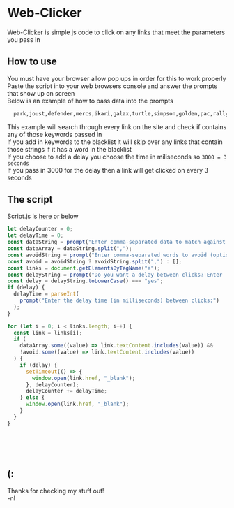 # Web-Clicker
Web-Clicker is simple js code to click on any links that meet the parameters you pass in

## How to use
You must have your browser allow pop ups in order for this to work properly<br>
Paste the script into your web browsers console and answer the prompts that show up on screen <br>
Below is an example of how to pass data into the prompts<br>
```txt
  park,joust,defender,mercs,ikari,galax,turtle,simpson,golden,pac,rally,crisis,burner,outrun,fighter,daytona
```
This example will search through every link on the site and check if contains any of those keywords passed in<br>
If you add in keywords to the blacklist it will skip over any links that contain those strings if it has a word in the blacklist<br>
If you choose to add a delay you choose the time in miliseconds so `3000 = 3 seconds`<br>
If you pass in 3000 for the delay then a link will get clicked on every 3 seconds

## The script
Script.js is [here](https://github.com/Lamperr/Web-Clicker/blob/main/script.js) or below<br>
```js
let delayCounter = 0;
let delayTime = 0;
const dataString = prompt("Enter comma-separated data to match against:");
const dataArray = dataString.split(",");
const avoidString = prompt("Enter comma-separated words to avoid (optional):");
const avoid = avoidString ? avoidString.split(",") : [];
const links = document.getElementsByTagName("a");
const delayString = prompt("Do you want a delay between clicks? Enter 'yes' or 'no'.");
const delay = delayString.toLowerCase() === "yes";
if (delay) {
  delayTime = parseInt(
    prompt("Enter the delay time (in milliseconds) between clicks:")
  );
}

for (let i = 0; i < links.length; i++) {
  const link = links[i];
  if (
    dataArray.some((value) => link.textContent.includes(value)) &&
    !avoid.some((value) => link.textContent.includes(value))
  ) {
    if (delay) {
      setTimeout(() => {
        window.open(link.href, "_blank");
      }, delayCounter);
      delayCounter += delayTime;
    } else {
      window.open(link.href, "_blank");
    }
  }
}
```
<br><br><br>
## (:
Thanks for checking my stuff out!<br>
-nl
